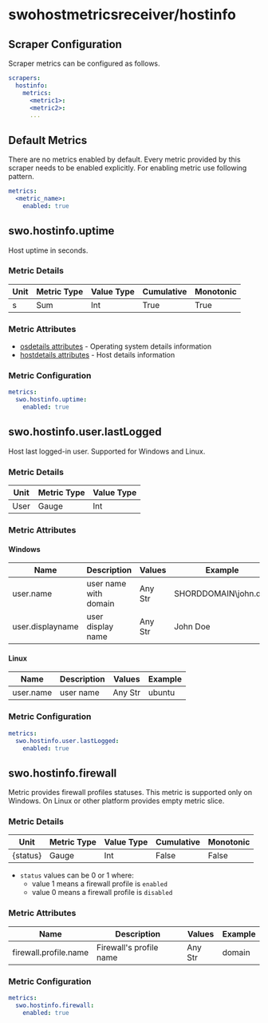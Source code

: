 # swohostmetricsreceiver/hostinfo

## Scraper Configuration

Scraper metrics can be configured as follows.

```yaml
scrapers:
  hostinfo:
    metrics:
      <metric1>:
      <metric2>:
      ...
```

## Default Metrics

There are no metrics enabled by default. Every metric provided by this scraper needs to be enabled explicitly. For enabling metric use following pattern.

```yaml
metrics:
  <metric_name>:
    enabled: true
```

## swo.hostinfo.uptime

Host uptime in seconds.

### Metric Details

| Unit | Metric Type | Value Type | Cumulative | Monotonic |
| ---- | ----------- | ---------- | ---------- | --------- |
| s    | Sum         | Int        | True       | True      |

### Metric Attributes

- [osdetails attributes] - Operating system details information
- [hostdetails attributes] - Host details information

### Metric Configuration

```yaml
metrics:
  swo.hostinfo.uptime:
    enabled: true
```

## swo.hostinfo.user.lastLogged

Host last logged-in user. Supported for Windows and Linux.

### Metric Details

| Unit | Metric Type | Value Type |
|------|-------------|------------|
| User | Gauge       | Int        |

### Metric Attributes
#### Windows

| Name             | Description           | Values  | Example              |
| ---------------- | --------------------- | ------- | -------------------- |
| user.name        | user name with domain | Any Str | SHORDDOMAIN\john.doe |
| user.displayname | user display name     | Any Str | John Doe             |

#### Linux

| Name             | Description           | Values  | Example |
| ---------------- | --------------------- | ------- |---------|
| user.name        | user name             | Any Str | ubuntu  |


### Metric Configuration

```yaml
metrics:
  swo.hostinfo.user.lastLogged:
    enabled: true
```

## swo.hostinfo.firewall

Metric provides firewall profiles statuses. This metric is supported only on Windows. On Linux or other platform provides empty metric slice.

### Metric Details

| Unit        | Metric Type | Value Type | Cumulative | Monotonic |
| ----------- | ----------- | ---------- | ---------- | --------- |
| {status}    | Gauge       | Int        | False      | False     |

- `status` values can be 0 or 1 where:
  - value 1 means a firewall profile is `enabled`
  - value 0 means a firewall profile is `disabled`

### Metric Attributes

| Name                  | Description             | Values  | Example              |
| --------------------- | ----------------------- | ------- | -------------------- |
| firewall.profile.name | Firewall's profile name | Any Str | domain               |

### Metric Configuration

```yaml
metrics:
  swo.hostinfo.firewall:
    enabled: true
```

[osdetails attributes]: ../../attributes/osdetails/documentation.md
[hostdetails attributes]: ../../attributes/hostdetails/documentation.md
